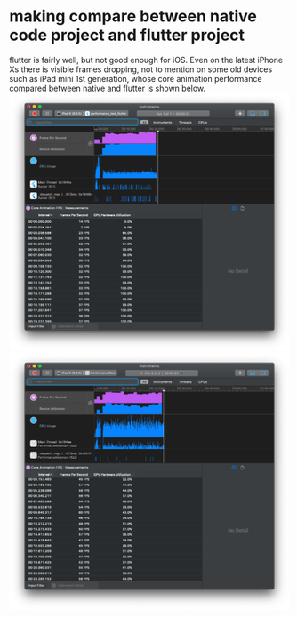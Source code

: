 # making compare between native code project and flutter project
flutter is fairly well, but not good enough for iOS. Even on the latest iPhone Xs there is visible frames dropping, not to mention on some old devices such as iPad mini 1st generation, whose core animation performance compared between native and flutter is shown below.
![](https://github.com/LAgagggggg/FlutterPerformanceTest/blob/master/Screen%20Shot%202019-04-09%20at%207.27.13%20PM.png)
![](https://github.com/LAgagggggg/FlutterPerformanceTest/blob/master/Screen%20Shot%202019-04-09%20at%207.27.53%20PM.png)
